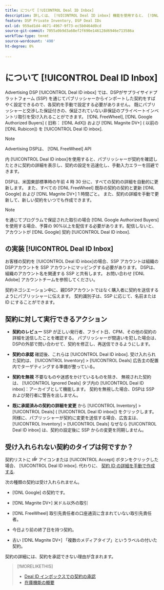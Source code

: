 ```yaml
---
title: について [!UICONTROL Deal ID Inbox]
description: 詳しくは、 [!UICONTROL Deal ID inbox] 機能を使用すると、 [!DNL FreeWheel], [!DNL Google Authorized Buyers] ( 旧称： [!DNL AdX]), and [!DNL Magnite DV+] ( 以前の [!DNL Rubicon]) をクリックします。
feature: DSP Private Inventory, DSP Deal IDs
exl-id: 959ad1d4-4671-4967-9f73-ec5b0464d0cd
source-git-commit: 7055a9b9d3a68ef2f690e146128d6946e713586a
workflow-type: tm+mt
source-wordcount: '490'
ht-degree: 0%

---
```


# について [!UICONTROL Deal ID Inbox]

Advertising DSP [!UICONTROL Deal ID inbox] では、DSPがサプライサイドプラットフォーム (SSP) を通じてパブリッシャーからインポートした契約をすばやく設定できるので、各契約を手動で設定する必要がありません。 既にパブリッシャーと交渉した保証付きの、保証されていない非保証のプライベートインベントリ取引を受け入れることができます。 [!DNL FreeWheel], [!DNL Google Authorized Buyers] ( 旧称： [!DNL AdX]) および [!DNL Magnite DV+] ( 以前の [!DNL Rubicon]) を [!UICONTROL Deal ID inbox].

>[!NOTE]
>
>Advertising DSPは、 [!DNL FreeWheel] API

内 [!UICONTROL Deal ID inbox]を使用すると、パブリッシャーが契約を確認したときに契約の詳細を表示し、契約の設定を迅速化し、手動入力エラーを回避できます。

<!-- 
Accepting a deal automatically pre-populates a new Deal ID record with details from the publisher, and you need to enter only the publisher [always? or just in some cases?], the media type, who can access the deal, and any attribute labels to apply to the deal so it's easy to find. [Are labels a dimension you can report on?]

For each available deal, you can review the deal details sent directly from the publisher. Some deals are grouped as proposals (packages), and you can see the individual deal details by reviewing the deal.

You can accept any available deal or move an incorrect deal to the Ignored Deals tab. You can also un-ignore deals, which moves them back to the New Deals tab so you can potentially accept them.

For each deal, you can select one publisher and one media type (Desktop Video, Mobile Video, Connected TV, Display, or Audio), and you can share the deal with specific advertisers and with all advertisers for a specific account.
 -->

DSPは、米国東部標準時の午前 4 時 30 分に、すべての契約の詳細を自動的に更新します。 また、すべての [!DNL FreeWheel] 既存の契約の契約と更新 [!DNL Google] および [!DNL Magnite DV+] 1 時間ごと。 また、契約の詳細を手動で更新して、新しい契約をいつでも作成できます。

<!-- MC: I'm not sure where I got the following. Is this currently true? -->
>[!NOTE]
>
>を通じてプログラムで保証された取引の場合 [!DNL Google Authorized Buyers]を使用する場合、予算の 90%以上を配信する必要があります。配信しないと、アカウントが [!DNL Google] 契約 [!UICONTROL Deal ID inbox].

## の実装 [!UICONTROL Deal ID Inbox]

お客様の契約を [!UICONTROL Deal ID inbox]の場合、SSP アカウントは組織のDSPアカウントを SSP アカウントにマッピングする必要があります。 DSPは、組織のアカウント名を関連する SSP と共有します。 お問い合わせ [!DNL Adobe] アカウントチームを参照してください。

契約ネゴシエーション中に、親DSPアカウントではなく購入者に契約を送信するようにパブリッシャーに伝えます。 契約識別子は、SSP に応じて、名前または ID にすることができます。

## 契約に対して実行できるアクション

* **契約のレビュー** SSP が正しい発行者、フライト日、CPM、その他の契約の詳細を送信したことを確認する。 パブリッシャーが間違いを犯した場合は、DSPの外部で問い合わせて、契約を修正し、再送信できるようにします。

* **契約の承認** 確認後、これらは [!UICONTROL Deal ID inbox]. 受け入れられた契約は、 [!UICONTROL Inventory] > [!UICONTROL Deals] 広告主の配置内でターゲティングする準備が整っている。

* **契約を無視** 不要なものや迷惑をかけているものを除き、 無視された契約は、 [!UICONTROL Ignored Deals] タブ内の [!UICONTROL Deal ID inbox]：アーカイブとして機能します。 契約を無視した場合、DSPは SSP および発行者に警告を出しません。

* **既に承諾済みの契約の詳細を変更** から [!UICONTROL Inventory] > [!UICONTROL Deals] ( [!UICONTROL Deal ID inbox]) をクリックします。 同様に、パブリッシャーが契約に変更を送信する場合、広告主は、 [!UICONTROL Inventory] > [!UICONTROL Deals] なぜなら [!UICONTROL Deal ID inbox] は、契約の設定後に SSP からの変更を同期しません。

## 受け入れられない契約のタイプは何ですか？

契約リストに ![確定](/help/dsp/assets/accept.png) アイコンまたは [!UICONTROL Accept] ボタンをクリックした場合、 [!UICONTROL Deal ID inbox]. 代わりに、 [契約 ID の詳細を手動で作成する](/help/dsp/inventory/deal-id-create.md).

次の種類の契約は受け入れられません。

* [!DNL Google] の契約です。

* [!DNL Magnite DV+] 米ドル以外の取引

* [!DNL FreeWheel] 取引先責任者の口座通貨に含まれていない取引先責任者。

* 今日より前の終了日を持つ契約。

* 古い [!DNL Magnite DV+] 「複数のメディアタイプ」というラベルの付いた契約。

契約の詳細には、契約を承認できない理由が含まれます。

>[!MORELIKETHIS]
>
>* [Deal ID インボックスでの契約の承認](deal-id-inbox-accept.md)
>* [在庫機能の概要](inventory-overview.md)

